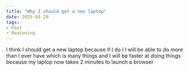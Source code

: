```yaml
---
title: "Why I should get a new laptop"
date: 2025-03-20
tags:
- Post
- Reasoning
---
```

I think I should get a new laptop because if I do I I will be able to do more than I ever have which is many things and I will be faster at doing things because my laptop now takes 2 minutes to launch a browser